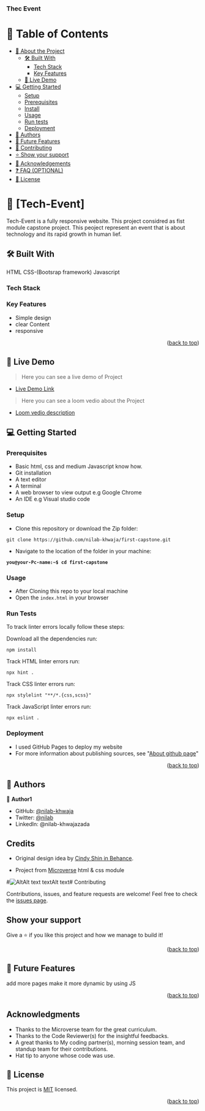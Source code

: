 <a name="readme-top"></a>

  <h3><b>Thec Event</b></h3>

</div>

<!-- TABLE OF CONTENTS -->

# 📗 Table of Contents

- [📖 About the Project](#about-project)
  - [🛠 Built With](#built-with)
    - [Tech Stack](#tech-stack)
    - [Key Features](#key-features)
  - [🚀 Live Demo](#live-demo)
- [💻 Getting Started](#getting-started)
  - [Setup](#setup)
  - [Prerequisites](#prerequisites)
  - [Install](#install)
  - [Usage](#usage)
  - [Run tests](#run-tests)
  - [Deployment](#triangular_flag_on_post-deployment)
- [👥 Authors](#authors)
- [🔭 Future Features](#future-features)
- [🤝 Contributing](#contributing)
- [⭐️ Show your support](#support)
- [🙏 Acknowledgements](#acknowledgements)
- [❓ FAQ (OPTIONAL)](#faq)
- [📝 License](#license)

<!-- PROJECT DESCRIPTION -->

# 📖 [Tech-Event] <a name="about-project"></a>

>
Tech-Event is a fully responsive website. This project considred as fist module capstone project. This peoject represent an event that is about technology and its rapid growth in human lief.


## 🛠 Built With <a name="built-with"></a>
HTML
CSS-(Bootsrap framework)
Javascript

### Tech Stack <a name="tech-stack"></a>



<!-- Features -->

### Key Features <a name="key-features"></a>

- Simple design
- clear Content
- responsive

<p align="right">(<a href="#readme-top">back to top</a>)</p>

<!-- LIVE DEMO -->

## 🚀 Live Demo <a name="live-demo"></a>

> Here you can see a live demo of Project

- [Live Demo Link]( https://nilab-khwaja.github.io/first-capstone/)


> Here you can see a loom vedio about the Project

- [Loom vedio description](https://www.loom.com/share/dae469f143234fc29dc80ed72eb621b6)


<!-- GETTING STARTED -->

## 💻 Getting Started <a name="getting-started"></a>



### Prerequisites

- Basic html, css and medium Javascript know how.
- Git installation
- A text editor 
- A terminal
- A web browser to view output e.g Google Chrome
- An IDE e.g Visual studio code

### Setup

- Clone this repository or download the Zip folder:

```
git clone https://github.com/nilab-khwaja/first-capstone.git
```

- Navigate to the location of the folder in your machine:

**``you@your-Pc-name:~$ cd first-capstone``**

### Usage

- After Cloning this repo to your local machine
- Open the `index.html` in your browser

### Run Tests
To track linter errors locally follow these steps:  

Download all the dependencies run:
```
npm install
```
Track HTML linter errors run:
```
npx hint .
```
Track CSS linter errors run:
```
npx stylelint "**/*.{css,scss}"
```
Track JavaScript linter errors run:
```
npx eslint .
```

### Deployment

- I used GitHub Pages to deploy my website
- For more information about publishing sources, see "[About github page](https://docs.github.com/en/pages/getting-started-with-github-pages/about-github-pages#publishing-sources-for-github-pages-sites)"


<p align="right">(<a href="#readme-top">back to top</a>)</p>

<!-- AUTHORS -->

## 👥 Authors <a name="authors"></a>

> 

👤 **Author1**

- GitHub: [@nilab-khwaja](https://github.com/githubhandle)
- Twitter: [@nilab](https://twitter.com/twitterhandle)
- LinkedIn: @nilab-khwajazada


## Credits

- Original design idea by [Cindy Shin in Behance](https://www.behance.net/adagio07).


- Project from [Microverse](https://bit.ly/MicroverseTN) html & css module

#![Alt![Alt text](https://user-images.githubusercontent.com/58553711/227087288-e5ba260b-bd6e-4b6f-a1d7-27690aa8fae8.png) text![Alt text](https://user-images.githubusercontent.com/58553711/227087288-e5ba260b-bd6e-4b6f-a1d7-27690aa8fae8.png)](https://user-images.githubusercontent.com/58553711/227087288-e5ba260b-bd6e-4b6f-a1d7-27690aa8fae8.png)# Contributing

Contributions, issues, and feature requests are welcome!
Feel free to check the [issues page](https://github.com/nilab-khwaja/first-capstone/issues).

## Show your support

Give a ⭐️ if you like this project and how we manage to build it!

<p align="right">(<a href="#readme-top">back to top</a>)</p>

<!-- FUTURE FEATURES -->

## 🔭 Future Features <a name="future-features"></a>

add more pages
make it more dynamic by using JS

<p align="right">(<a href="#readme-top">back to top</a>)</p>


## Acknowledgments

- Thanks to the Microverse team for the great curriculum.
- Thanks to the Code Reviewer(s) for the insightful feedbacks.
- A great thanks to My coding partner(s), morning session team, and standup team for their contributions.
- Hat tip to anyone whose code was use.
<!-- LICENSE -->

## 📝 License <a name="license"></a>

This project is [MIT](./LICENSE) licensed.


<p align="right">(<a href="#readme-top">back to top</a>)</p>
